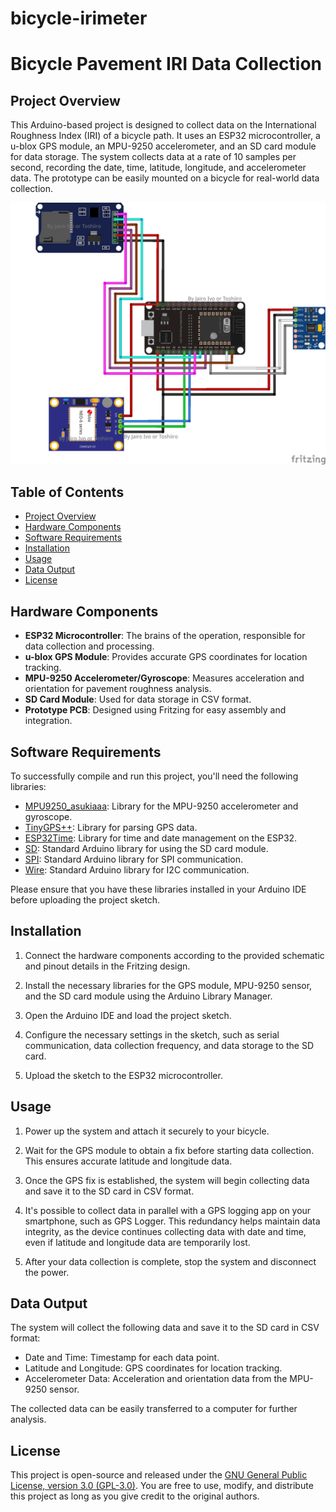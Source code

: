 # bicycle-irimeter
# Bicycle Pavement IRI Data Collection

## Project Overview

This Arduino-based project is designed to collect data on the International Roughness Index (IRI) of a bicycle path. It uses an ESP32 microcontroller, a u-blox GPS module, an MPU-9250 accelerometer, and an SD card module for data storage. The system collects data at a rate of 10 samples per second, recording the date, time, latitude, longitude, and accelerometer data. The prototype can be easily mounted on a bicycle for real-world data collection.

![Prototype Image](CircuitIRIMeter.png)

## Table of Contents

- [Project Overview](#project-overview)
- [Hardware Components](#hardware-components)
- [Software Requirements](#software-requirements)
- [Installation](#installation)
- [Usage](#usage)
- [Data Output](#data-output)
- [License](#license)

## Hardware Components

- **ESP32 Microcontroller**: The brains of the operation, responsible for data collection and processing.
- **u-blox GPS Module**: Provides accurate GPS coordinates for location tracking.
- **MPU-9250 Accelerometer/Gyroscope**: Measures acceleration and orientation for pavement roughness analysis.
- **SD Card Module**: Used for data storage in CSV format.
- **Prototype PCB**: Designed using Fritzing for easy assembly and integration.

## Software Requirements

To successfully compile and run this project, you'll need the following libraries:

- [MPU9250_asukiaaa](https://github.com/asukiaaa/MPU9250_asukiaaa): Library for the MPU-9250 accelerometer and gyroscope.
- [TinyGPS++](https://github.com/mikalhart/TinyGPSPlus): Library for parsing GPS data.
- [ESP32Time](https://github.com/abelfrancis/esp32time): Library for time and date management on the ESP32.
- [SD](https://www.arduino.cc/en/Reference/SD): Standard Arduino library for using the SD card module.
- [SPI](https://www.arduino.cc/en/Reference/SPI): Standard Arduino library for SPI communication.
- [Wire](https://www.arduino.cc/en/Reference/Wire): Standard Arduino library for I2C communication.

Please ensure that you have these libraries installed in your Arduino IDE before uploading the project sketch.

## Installation

1. Connect the hardware components according to the provided schematic and pinout details in the Fritzing design.

2. Install the necessary libraries for the GPS module, MPU-9250 sensor, and the SD card module using the Arduino Library Manager.

3. Open the Arduino IDE and load the project sketch.

4. Configure the necessary settings in the sketch, such as serial communication, data collection frequency, and data storage to the SD card.

5. Upload the sketch to the ESP32 microcontroller.

## Usage

1. Power up the system and attach it securely to your bicycle.

2. Wait for the GPS module to obtain a fix before starting data collection. This ensures accurate latitude and longitude data.

3. Once the GPS fix is established, the system will begin collecting data and save it to the SD card in CSV format.

4. It's possible to collect data in parallel with a GPS logging app on your smartphone, such as GPS Logger. This redundancy helps maintain data integrity, as the device continues collecting data with date and time, even if latitude and longitude data are temporarily lost.

5. After your data collection is complete, stop the system and disconnect the power.

## Data Output

The system will collect the following data and save it to the SD card in CSV format:

- Date and Time: Timestamp for each data point.
- Latitude and Longitude: GPS coordinates for location tracking.
- Accelerometer Data: Acceleration and orientation data from the MPU-9250 sensor.

The collected data can be easily transferred to a computer for further analysis.

## License

This project is open-source and released under the [GNU General Public License, version 3.0 (GPL-3.0)](https://www.gnu.org/licenses/gpl-3.0.html). You are free to use, modify, and distribute this project as long as you give credit to the original authors.
